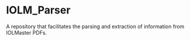 # IOLM_Parser
A repository that facilitates the parsing and extraction of information from IOLMaster PDFs.
